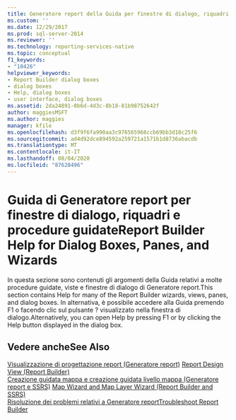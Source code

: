 ```yaml
---
title: Generatore report della Guida per finestre di dialogo, riquadri e procedure guidate | Microsoft Docs
ms.custom: ''
ms.date: 12/29/2017
ms.prod: sql-server-2014
ms.reviewer: ''
ms.technology: reporting-services-native
ms.topic: conceptual
f1_keywords:
- "10426"
helpviewer_keywords:
- Report Builder dialog boxes
- dialog boxes
- Help, dialog boxes
- user interface, dialog boxes
ms.assetid: 2da24891-0b6d-4d3c-8b18-81b98752642f
author: maggiesMSFT
ms.author: maggies
manager: kfile
ms.openlocfilehash: d3f9f6fa990aa3c976565968ccb69bb3d18c25f6
ms.sourcegitcommit: ad4d92dce894592a259721a1571b1d8736abacdb
ms.translationtype: MT
ms.contentlocale: it-IT
ms.lasthandoff: 08/04/2020
ms.locfileid: "87628496"
---
```

# <a name="report-builder-help-for-dialog-boxes-panes-and-wizards"></a><span data-ttu-id="3497a-102">Guida di Generatore report per finestre di dialogo, riquadri e procedure guidate</span><span class="sxs-lookup"><span data-stu-id="3497a-102">Report Builder Help for Dialog Boxes, Panes, and Wizards</span></span>
  <span data-ttu-id="3497a-103">In questa sezione sono contenuti gli argomenti della Guida relativi a molte procedure guidate, viste e finestre di dialogo di Generatore report.</span><span class="sxs-lookup"><span data-stu-id="3497a-103">This section contains Help for many of the Report Builder wizards, views, panes, and dialog boxes.</span></span> <span data-ttu-id="3497a-104">In alternativa, è possibile accedere alla Guida premendo F1 o facendo clic sul pulsante ? visualizzato nella finestra di dialogo.</span><span class="sxs-lookup"><span data-stu-id="3497a-104">Alternatively, you can open Help by pressing F1 or by clicking the Help button displayed in the dialog box.</span></span>  
  
## <a name="see-also"></a><span data-ttu-id="3497a-105">Vedere anche</span><span class="sxs-lookup"><span data-stu-id="3497a-105">See Also</span></span>  
 <span data-ttu-id="3497a-106">[Visualizzazione di progettazione report &#40;Generatore report&#41;](report-builder/report-design-view-report-builder.md) </span><span class="sxs-lookup"><span data-stu-id="3497a-106">[Report Design View &#40;Report Builder&#41;](report-builder/report-design-view-report-builder.md) </span></span>  
 <span data-ttu-id="3497a-107">[Creazione guidata mappa e creazione guidata livello mappa &#40;Generatore report e SSRS&#41;](report-design/map-wizard-and-map-layer-wizard-report-builder-and-ssrs.md) </span><span class="sxs-lookup"><span data-stu-id="3497a-107">[Map Wizard and Map Layer Wizard &#40;Report Builder and SSRS&#41;](report-design/map-wizard-and-map-layer-wizard-report-builder-and-ssrs.md) </span></span>  
 [<span data-ttu-id="3497a-108">Risoluzione dei problemi relativi a Generatore report</span><span class="sxs-lookup"><span data-stu-id="3497a-108">Troubleshoot Report Builder</span></span>](../../2014/reporting-services/troubleshoot-report-builder.md)  
  
  
